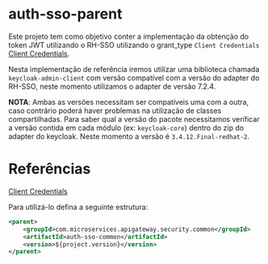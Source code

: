 # auth-sso-parent

Este projeto tem como objetivo conter a implementação da obtenção do token JWT utilizando o RH-SSO utilizando o grant_type `Client Credentials` [Client Credentials](#referncias).

Nesta implementação de referência iremos utilizar uma biblioteca chamada ```keycloak-admin-client``` com versão compatível com a versão do adapter do RH-SSO, neste momento utilizamos o adapter de versão 7.2.4.

**NOTA**: Ambas as versões necessitam ser compatíveis uma com a outra, caso contrário poderá haver problemas na utilização de classes compartilhadas. Para saber qual a versão do pacote necessitamos verificar a versão contida em cada módulo (ex: ```keycloak-core```) dentro do zip do adapter do keycloak. Neste momento a versão é ```3.4.12.Final-redhat-2```.

# Referências

[Client Credentials](https://www.oauth.com/oauth2-servers/access-tokens/client-credentials/)

Para utilizá-lo defina a seguinte estrutura:

```xml
<parent>
    <groupId>com.microservices.apigateway.security.common</groupId>
    <artifactId>auth-sso-common</artifactId>
    <version>${project.version}</version>
</parent>
```

